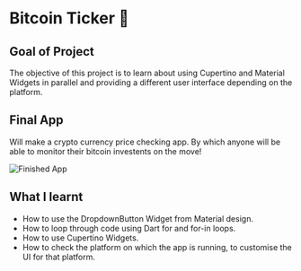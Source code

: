# Bitcoin Ticker 🤑

## Goal of Project

The objective of this project is to learn about using Cupertino and Material Widgets in parallel and providing a different user interface depending on the platform.


## Final App

Will make a crypto currency price checking app. By which anyone will be able to monitor their bitcoin investents on the move!

![Finished App](https://github.com/londonappbrewery/Images/blob/master/bitcoin-flutter-demo.gif)

## What I learnt

- How to use the DropdownButton Widget from Material design.
- How to loop through code using Dart for and for-in loops.
- How to use Cupertino Widgets.
- How to check the platform on which the app is running, to customise the UI for that platform.